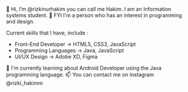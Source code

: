 👋 Hi, I’m @rizkinurhakim you can call me Hakim. I am an Information systems student. 
👀 FYI I'm a person who has an interest in programming and design. 

Current skills that I have, include :
- Front-End Developer   -> HTML5, CSS3, JavaScript
- Programming Languages -> Java, JavaScript
- UI/UX Design          -> Adobe XD, Figma                

🌱 I'm currently learning about Android Developer using the Java programming language.
📫 You can contact me on Instagram @rizki_hakimm






